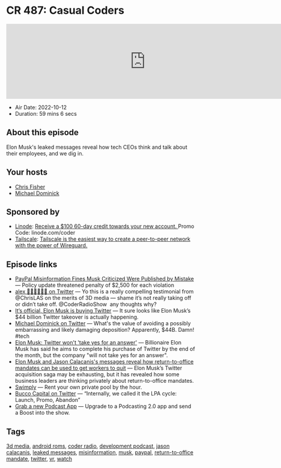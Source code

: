 # CR 487: Casual Coders

<iframe src="https://player.fireside.fm/v2/MLf2ZzhC+Wn0WYMmZ?theme=dark" width="740" height="200" frameborder="0" scrolling="no"></iframe>

* Air Date: 2022-10-12
* Duration: 59 mins 6 secs

## About this episode

Elon Musk's leaked messages reveal how tech CEOs think and talk about their employees, and we dig in.

## Your hosts
* [Chris Fisher](https://coder.show/hosts/chrislas)
* [Michael Dominick](https://coder.show/hosts/michael)

## Sponsored by

  * [Linode](https://linode.com/coder): [Receive a $100 60-day credit towards your new account. ](https://linode.com/coder) Promo Code: linode.com/coder
  * [Tailscale](https://tailscale.com/coder): [Tailscale is the easiest way to create a peer-to-peer network with the power of Wireguard. ](https://tailscale.com/coder)



## Episode links

  * [PayPal Misinformation Fines Musk Criticized Were Published by Mistake](https://www.bloomberg.com/news/articles/2022-10-10/paypal-misinformation-fines-musk-criticized-were-published-by-mistake "PayPal Misinformation Fines Musk Criticized Were Published by Mistake") — Policy update threatened penalty of $2,500 for each violation
  * [alex 🤷🏽‍♂️😬👍🏾 on Twitter](https://twitter.com/gigatexal/status/1578751320005099520 "alex 🤷🏽‍♂️😬👍🏾 on Twitter") — Yo this is a really compelling testimonial from ⁦ @ChrisLAS on the merits of 3D media — shame it’s not really taking off or didn’t take off. ⁦@CoderRadioShow ⁩ any thoughts why?
  * [It’s official, Elon Musk is buying Twitter](https://techcrunch.com/2022/10/04/elon-intends-buy-twitter/ "It’s official, Elon Musk is buying Twitter") — It sure looks like Elon Musk’s $44 billion Twitter takeover is actually happening.
  * [Michael Dominick on Twitter](https://twitter.com/dominucco/status/1577413528985616384 "Michael Dominick on Twitter") — What's the value of avoiding a possibly embarrassing and likely damaging deposition? Apparently, $44B. Damn! #tech
  * [Elon Musk: Twitter won't 'take yes for an answer'](https://www.bbc.com/news/business-63166568 "Elon Musk: Twitter won't 'take yes for an answer'") — Billionaire Elon Musk has said he aims to complete his purchase of Twitter by the end of the month, but the company "will not take yes for an answer".
  * [Elon Musk and Jason Calacanis's messages reveal how return-to-office mandates can be used to get workers to quit](https://fortune.com/2022/10/06/elon-musk-jason-calacanis-return-to-office-gentlemens-layoffs-twitter/ "Elon Musk and Jason Calacanis's messages reveal how return-to-office mandates can be used to get workers to quit") — Elon Musk’s Twitter acquisition saga may be exhausting, but it has revealed how some business leaders are thinking privately about return-to-office mandates.
  * [Swimply](https://swimply.com/ "Swimply") — Rent your own private pool by the hour.
  * [Bucco Capital on Twitter](https://twitter.com/buccocapital/status/1576909546164928513 "Bucco Capital on Twitter") — “Internally, we called it the LPA cycle: Launch, Promo, Abandon”
  * [Grab a new Podcast App](https://podcastindex.org/apps?appTypes=app&elements=Value "Grab a new Podcast App") — Upgrade to a Podcasting 2.0 app and send a Boost into the show.



## Tags

[3d media](https://coder.show/tags/3d%20media), [android roms](https://coder.show/tags/android%20roms), [coder radio](https://coder.show/tags/coder%20radio), [development podcast](https://coder.show/tags/development%20podcast), [jason calacanis](https://coder.show/tags/jason%20calacanis), [leaked messages](https://coder.show/tags/leaked%20messages), [misinformation](https://coder.show/tags/misinformation), [musk](https://coder.show/tags/musk), [paypal](https://coder.show/tags/paypal), [return-to-office mandate](https://coder.show/tags/return-to-office%20mandate), [twitter](https://coder.show/tags/twitter), [vr](https://coder.show/tags/vr), [watch](https://coder.show/tags/watch)